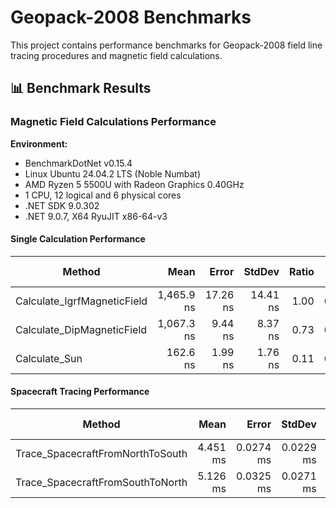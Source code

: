 # Geopack-2008 Benchmarks

This project contains performance benchmarks for Geopack-2008 field line tracing procedures and magnetic field calculations.

## 📊 Benchmark Results

### Magnetic Field Calculations Performance

**Environment:**
- BenchmarkDotNet v0.15.4
- Linux Ubuntu 24.04.2 LTS (Noble Numbat)
- AMD Ryzen 5 5500U with Radeon Graphics 0.40GHz
- 1 CPU, 12 logical and 6 physical cores
- .NET SDK 9.0.302
- .NET 9.0.7, X64 RyuJIT x86-64-v3

#### Single Calculation Performance

| Method                      | Mean       | Error    | StdDev   | Ratio | Gen0   | Allocated | Alloc Ratio |
|---------------------------- |-----------:|---------:|---------:|------:|-------:|----------:|------------:|
| Calculate_IgrfMagneticField | 1,465.9 ns | 17.26 ns | 14.41 ns |  1.00 | 0.1869 |     392 B |        1.00 |
| Calculate_DipMagneticField  | 1,067.3 ns |  9.44 ns |  8.37 ns |  0.73 | 0.0496 |     104 B |        0.27 |
| Calculate_Sun               |   162.6 ns |  1.99 ns |  1.76 ns |  0.11 | 0.0267 |      56 B |        0.14 |

#### Spacecraft Tracing Performance

| Method                           | Mean     | Error     | StdDev    | Ratio | Gen0      | Allocated | Alloc Ratio |
|--------------------------------- |---------:|----------:|----------:|------:|----------:|----------:|------------:|
| Trace_SpacecraftFromNorthToSouth | 4.451 ms | 0.0274 ms | 0.0229 ms |  0.87 | 1648.4375 |    3.3 MB |        0.82 |
| Trace_SpacecraftFromSouthToNorth | 5.126 ms | 0.0325 ms | 0.0271 ms |  1.00 | 2023.4375 |   4.04 MB |        1.00 |
